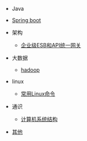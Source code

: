 -  Java

  - [Spring boot](springboot.md)
- 架构
 
  - [企业级ESB和API统一网关](企业级ESB和API统一网关.md)

- 大数据

  - [hadoop](hadoop.md)
- linux

  - [常用Linux命令](linuxgeneral.md)

- 通识

  - [计算机系统结构](systemstructure.md)

- [其他](other.md)
